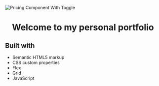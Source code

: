 ![Pricing Component With Toggle]([https://github.com/alexrogerm/alexrogerm.github.io/blob/main/assets/Portfolio.png])
<h1 align="center">Welcome to my personal portfolio</h1>


## Built with 

- Semantic HTML5 markup
- CSS custom properties
- Flex
- Grid
- JavaScript
